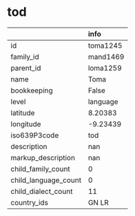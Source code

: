 # tod
|                      | info     |
|:---------------------|:---------|
| id                   | toma1245 |
| family_id            | mand1469 |
| parent_id            | loma1259 |
| name                 | Toma     |
| bookkeeping          | False    |
| level                | language |
| latitude             | 8.20383  |
| longitude            | -9.23439 |
| iso639P3code         | tod      |
| description          | nan      |
| markup_description   | nan      |
| child_family_count   | 0        |
| child_language_count | 0        |
| child_dialect_count  | 11       |
| country_ids          | GN LR    |